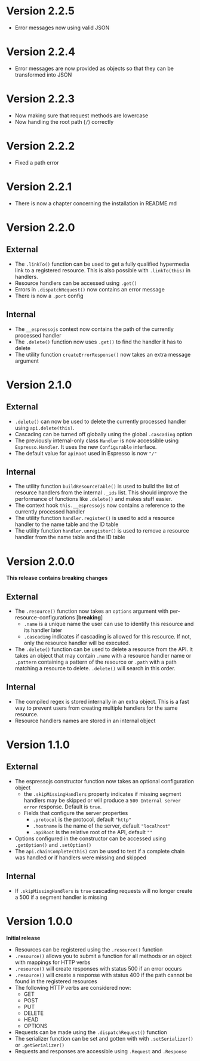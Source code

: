 # Version 2.2.5

* Error messages now using valid JSON

# Version 2.2.4

* Error messages are now provided as objects so that they can be transformed into JSON

# Version 2.2.3

* Now making sure that request methods are lowercase
* Now handling the root path (`/`) correctly

# Version 2.2.2

* Fixed a path error

# Version 2.2.1

* There is now a chapter concerning the installation in README.md

# Version 2.2.0

## External

* The `.linkTo()` function can be used to get a fully qualified hypermedia link to a registered resource. This is also possible with `.linkTo(this)` in handlers.
* Resource handlers can be accessed using `.get()`
* Errors in `.dispatchRequest()` now contains an error message
* There is now a `.port` config

## Internal

* The `__espressojs` context now contains the path of the currently processed handler
* The `.delete()` function now uses `.get()` to find the handler it has to delete
* The utility function `createErrorResponse()` now takes an extra message argument

# Version 2.1.0

## External
* `.delete()` can now be used to delete the currently processed handler using `api.delete(this)`.
* Cascading can be turned off globally using the global `.cascading` option
* The previously internal-only class `Handler` is now accessible using `Espresso.Handler`. It uses the new `Configurable` interface.
* The default value for `apiRoot` used in Espresso is now `"/"`

## Internal
* The utility function `buildResourceTable()` is used to build the list of resource handlers from the internal `._ids` list. This should improve the performance of functions like `.delete()` and makes stuff easier.
* The context hook `this.__espressojs` now contains a reference to the currently processed handler
* The utility function `handler.register()` is used to add a resource handler to the name table and the ID table
* The utility function `handler.unregister()` is used to remove a resource handler from the name table and the ID table

# Version 2.0.0

**This release contains breaking changes**

## External

* The `.resource()` function now takes an `options` argument with per-resource-configurations [**breaking**]
  - `.name` is a unique name the user can use to identify this resource and its handler later
  - `.cascading` indicates if cascading is allowed for this resource. If not, only the resource handler will be executed.
* The `.delete()` function can be used to delete a resource from the API. It takes an object that may contain `.name` with a resource handler name or `.pattern` containing a pattern of the resource or `.path` with a path matching a resource to delete. `.delete()` will search in this order.

## Internal

* The compiled regex is stored internally in an extra object. This is a fast way to prevent users from creating multiple handlers for the same resource.
* Resource handlers names are stored in an internal object

# Version 1.1.0

## External

* The espressojs constructor function now takes an optional configuration object
  - the `.skipMissingHandlers` property indicates if missing segment handlers may be skipped or will produce a `500 Internal server error` response. Default is `true`.
  - Fields that configure the server properties
    - `.protocol` is the protocol, default `"http"`
    - `.hostname` is the name of the server, default `"localhost"`
    - `.apiRoot` is the relative root of the API, default `""`
* Options configured in the constructor can be accessed using `.getOption()` and `.setOption()`
* The `api.chainComplete(this)` can be used to test if a complete chain was handled or if handlers were missing and skipped

## Internal

* If `.skipMissingHandlers` is `true` cascading requests will no longer create a 500 if a segment handler is missing

# Version 1.0.0

**Initial release**

- Resources can be registered using the `.resource()` function
- `.resource()` allows you to submit a function for all methods or an object with mappings
  for HTTP verbs
- `.resource()` will create responses with status 500 if an error occurs
- `.resource()` will create a response with status 400 if the path cannot be found in the registered resources
- The following HTTP verbs are considered now:
    - GET
    - POST
    - PUT
    - DELETE
    - HEAD
    - OPTIONS
- Requests can be made using the `.dispatchRequest()` function
- The serializer function can be set and gotten with with `.setSerializer()` or `.getSerializer()`
- Requests and responses are accessible using `.Request` and `.Response`
